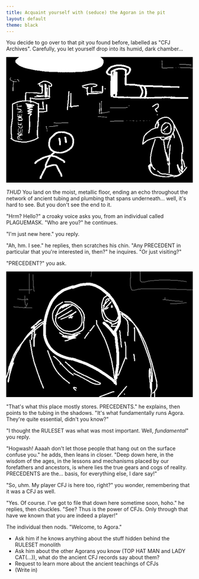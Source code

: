 ```yaml
---
title: Acquaint yourself with (seduce) the Agoran in the pit
layout: default
theme: black
---
```



You decide to go over to that pit you found before, labelled as "CFJ
Archives". Carefully, you let yourself drop into its humid, dark chamber...

![The player in a dark room, looking at a plague mask wearing individual, whos eems confused. In the background are pipes and a large drum labeled "PRECEDENT"](../images/update6a.png)

*THUD* You land on the moist, metallic floor, ending an echo throughout the
network of ancient tubing and plumbing that spans underneath... well, it's
hard to see. But you don't see the end to it.

"Hrm? Hello?" a croaky voice asks you, from an individual called
PLAGUEMASK. "Who are you?" he continues.

"I'm just new here." you reply.

"Ah, hm. I see." he replies, then scratches his chin. "Any PRECEDENT in
particular that you're interested in, then?" he inquires. "Or just
visiting?"

"PRECEDENT?" you ask.

![A close-up of the plague mask wearing individual.](../images/update6b.png)

"That's what this place mostly stores. PRECEDENTS." he explains, then
points to the tubing in the shadows. "It's what fundamentally runs Agora.
They're quite essential, didn't you know?"

"I thought the RULESET was what was most important. Well, *fundamental*"
you reply.

"Hogwash! Aaaah don't let those people that hang out on the surface confuse
you." he adds, then leans in closer. "Deep down here, in the wisdom of the
ages, in the lessons and mechanisms placed by our forefathers and
ancestors, is where lies the true gears and cogs of reality. PRECEDENTS are
the... basis, for everything else, I dare say!"

"So, uhm. My player CFJ is here too, right?" you wonder, remembering that
it was a CFJ as well.

"Yes. Of course. I've got to file that down here sometime soon, hoho." he
replies, then chuckles. "See? Thus is the power of CFJs. Only through that
have we known that you are indeed a player!"

The individual then nods. "Welcome, to Agora."

- Ask him if he knows anything about the stuff hidden behind the RULESET
monolith
- Ask him about the other Agorans you know (TOP HAT MAN and LADY CAT(...)),
what do the ancient CFJ records say about them?
- Request to learn more about the ancient teachings of CFJs
- (Write in)
